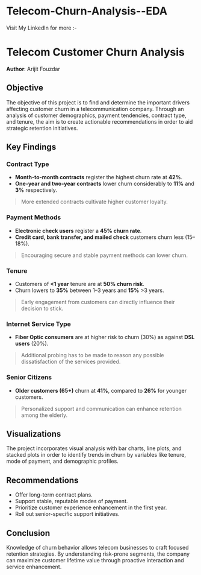 # Telecom-Churn-Analysis--EDA
   Visit My LinkedIn for more :-
# Telecom Customer Churn Analysis
**Author**: Arijit Fouzdar

## Objective
The objective of this project is to find and determine the important drivers affecting customer churn in a telecommunication company. Through an analysis of customer demographics, payment tendencies, contract type, and tenure, the aim is to create actionable recommendations in order to aid strategic retention initiatives.

## Key Findings

### Contract Type
- **Month-to-month contracts** register the highest churn rate at **42%**.
- **One-year and two-year contracts** lower churn considerably to **11%** and **3%** respectively.
> More extended contracts cultivate higher customer loyalty.

### Payment Methods
- **Electronic check users** register a **45% churn rate**.
- **Credit card, bank transfer, and mailed check** customers churn less (15–18%).
> Encouraging secure and stable payment methods can lower churn.

### Tenure  
- Customers of **<1 year** tenure are at **50% churn risk**.
- Churn lowers to **35%** between 1–3 years and **15%** >3 years.
> Early engagement from customers can directly influence their decision to stick.

### Internet Service Type  
- **Fiber Optic consumers** are at higher risk to churn (30%) as against **DSL users** (20%).
> Additional probing has to be made to reason any possible dissatisfaction of the services provided.

### Senior Citizens
- **Older customers (65+)** churn at **41%**, compared to **26%** for younger customers.
> Personalized support and communication can enhance retention among the elderly.

## Visualizations
The project incorporates visual analysis with bar charts, line plots, and stacked plots in order to identify trends in churn by variables like tenure, mode of payment, and demographic profiles.

## Recommendations
- Offer long-term contract plans.
- Support stable, reputable modes of payment.
- Prioritize customer experience enhancement in the first year.
- Roll out senior-specific support initiatives.

## Conclusion
Knowledge of churn behavior allows telecom businesses to craft focused retention strategies. By understanding risk-prone segments, the company can maximize customer lifetime value through proactive interaction and service enhancement.

